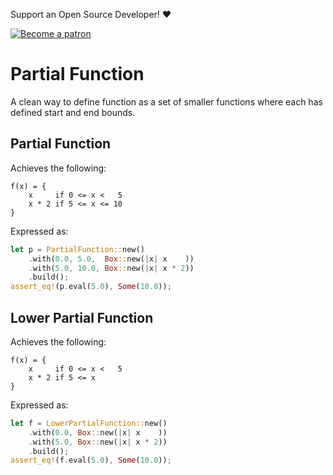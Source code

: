 Support an Open Source Developer! :heart:  

[![Become a patron](https://c5.patreon.com/external/logo/become_a_patron_button.png)](https://www.patreon.com/jojolepro)

# Partial Function
A clean way to define function as a set of smaller functions where each has defined start and end bounds.

## Partial Function

Achieves the following:
```
f(x) = {
    x     if 0 <= x <   5
    x * 2 if 5 <= x <= 10
}
```
Expressed as:
```rs
let p = PartialFunction::new()
    .with(0.0, 5.0,  Box::new(|x| x    ))
    .with(5.0, 10.0, Box::new(|x| x * 2))
    .build();
assert_eq!(p.eval(5.0), Some(10.0));
```

## Lower Partial Function

Achieves the following:
```
f(x) = {
    x     if 0 <= x <   5
    x * 2 if 5 <= x
}
```
Expressed as:
```rs
let f = LowerPartialFunction::new()
    .with(0.0, Box::new(|x| x    ))
    .with(5.0, Box::new(|x| x * 2))
    .build();
assert_eq!(f.eval(5.0), Some(10.0));
```

